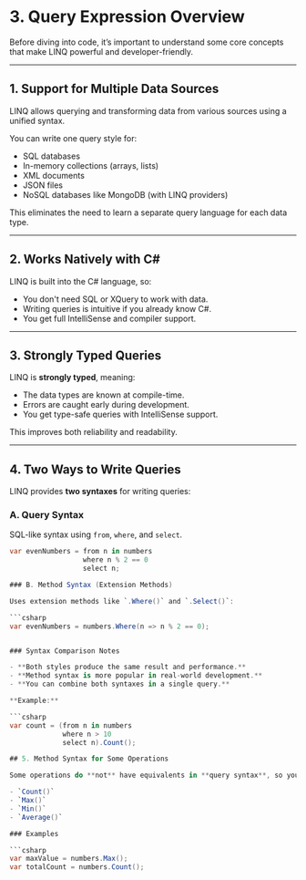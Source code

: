 # 3. Query Expression Overview

Before diving into code, it’s important to understand some core concepts that make LINQ powerful and developer-friendly.

---

## 1. Support for Multiple Data Sources

LINQ allows querying and transforming data from various sources using a unified syntax.

You can write one query style for:

- SQL databases
- In-memory collections (arrays, lists)
- XML documents
- JSON files
- NoSQL databases like MongoDB (with LINQ providers)

This eliminates the need to learn a separate query language for each data type.

---

## 2.  Works Natively with C#

LINQ is built into the C# language, so:

- You don't need SQL or XQuery to work with data.
- Writing queries is intuitive if you already know C#.
- You get full IntelliSense and compiler support.

---

## 3. Strongly Typed Queries

LINQ is **strongly typed**, meaning:

- The data types are known at compile-time.
- Errors are caught early during development.
- You get type-safe queries with IntelliSense support.

This improves both reliability and readability.

---

## 4.  Two Ways to Write Queries

LINQ provides **two syntaxes** for writing queries:

### A.  Query Syntax

SQL-like syntax using `from`, `where`, and `select`.

```csharp
var evenNumbers = from n in numbers
                  where n % 2 == 0
                  select n;

### B. Method Syntax (Extension Methods)

Uses extension methods like `.Where()` and `.Select()`:

```csharp
var evenNumbers = numbers.Where(n => n % 2 == 0);


### Syntax Comparison Notes

- **Both styles produce the same result and performance.**
- **Method syntax is more popular in real-world development.**
- **You can combine both syntaxes in a single query.**

**Example:**

```csharp
var count = (from n in numbers
             where n > 10
             select n).Count();

## 5. Method Syntax for Some Operations

Some operations do **not** have equivalents in **query syntax**, so you **must use method syntax** for them. These include:

- `Count()`
- `Max()`
- `Min()`
- `Average()`

### Examples

```csharp
var maxValue = numbers.Max();
var totalCount = numbers.Count();

